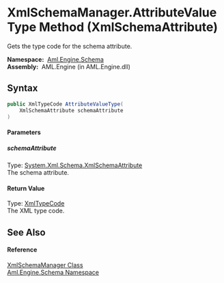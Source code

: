 XmlSchemaManager.AttributeValueType Method (XmlSchemaAttribute)
===============================================================
Gets the type code for the schema attribute.

  **Namespace:**  [Aml.Engine.Schema][1]  
  **Assembly:**  AML.Engine (in AML.Engine.dll)

Syntax
------

```csharp
public XmlTypeCode AttributeValueType(
	XmlSchemaAttribute schemaAttribute
)
```

#### Parameters

##### *schemaAttribute*
Type: [System.Xml.Schema.XmlSchemaAttribute][2]  
The schema attribute.

#### Return Value
Type: [XmlTypeCode][3]  
The XML type code.

See Also
--------

#### Reference
[XmlSchemaManager Class][4]  
[Aml.Engine.Schema Namespace][1]  

[1]: ../README.md
[2]: https://docs.microsoft.com/dotnet/api/system.xml.schema.xmlschemaattribute
[3]: https://docs.microsoft.com/dotnet/api/system.xml.schema.xmltypecode
[4]: README.md
[5]: https://www.automationml.org
[6]: ../../icons/logoShade.png
